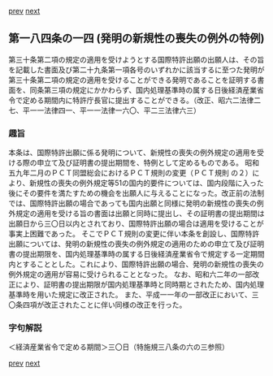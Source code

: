 [prev](/specific/markdowns/特許法/265_Mp-Ch_9-At_184_13.md)
[next](/specific/markdowns/特許法/267_Mp-Ch_9-At_184_15.md)
## 第一八四条の一四 (発明の新規性の喪失の例外の特例)
第三十条第二項の規定の適用を受けようとする国際特許出願の出願人は、その旨を記載した書面及び第二十九条第一項各号のいずれかに該当するに至つた発明が第三十条第二項の規定の適用を受けることができる発明であることを証明する書面を、同条第三項の規定にかかわらず、国内処理基準時の属する日後経済産業省令で定める期間内に特許庁長官に提出することができる。（改正、昭六二法律二七、平一一法律四一、平一一法律一六〇、平二三法律六三）

### 趣旨
本条は、国際特許出願に係る発明について、新規性の喪失の例外規定の適用を受ける際の申立て及び証明書の提出期間を、特例として定めるものである。
昭和五九年二月のＰＣＴ同盟総会におけるＰＣＴ規則の変更（ＰＣＴ規則 の２）により、新規性の喪失の例外規定等51の国内的要件については、国内段階に入った後にその要件を満たすための機会を出願人に与えることになった。改正前の法制では、国際特許出願の場合であっても国内出願と同様に発明の新規性の喪失の例外規定の適用を受ける旨の書面は出願と同時に提出し、その証明書の提出期間は出願日から三〇日以内とされており、国際特許出願の場合は適用を受けることが事実上困難であった。
そこでＰＣＴ規則の変更に伴い本条を創設し、国際特許出願については、発明の新規性の喪失の例外規定の適用のための申立て及び証明書の提出期限を、国内処理基準時の属する日後経済産業省令で規定する一定期間内とすることとした。これにより、国際特許出願の場合、発明の新規性の喪失の例外規定の適用が容易に受けられることとなった。
なお、昭和六二年の一部改正により、証明書の提出期限が国内処理基準時と同時期とされたため、国内処理基準時を用いた規定に改正された。
また、平成一一年の一部改正において、三〇条四項が改正されたことに伴い同様の改正を行った。

### 字句解説
＜経済産業省令で定める期間＞三〇日（特施規三八条の六の三参照）

[prev](/specific/markdowns/特許法/265_Mp-Ch_9-At_184_13.md)
[next](/specific/markdowns/特許法/267_Mp-Ch_9-At_184_15.md)